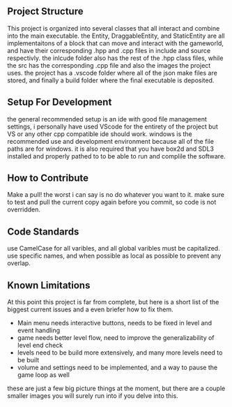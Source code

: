 ##  Project Structure
This project is organized into several classes that all interact and combine into the main executable. the Entity, DraggableEntity, and StaticEntity are all implementaitons of a block that can move and interact with the gameworld, and have their corresponding .hpp and .cpp files in include and source respectivly. the inlcude folder also has the rest of the .hpp class files, while the src has the corresponding .cpp file and also the images the project uses. the project has a .vscode folder where all of the json make files are stored, and finally a build folder where the final executable is deposited.

## Setup For Development
  the general recommended setup is an ide with good file management settings, i personally have used VScode for the entirety of the project but VS or any other cpp compatible ide should work. windows is the recommended use and development environment because all of the file paths are for windows.
  it is also required that you have box2d and SDL3 installed and properly pathed to to be able to run and complile the software.

## How to Contribute
  Make a pull! the worst i can say is no do whatever you want to it. make sure to test and pull the current copy again before you commit, so code is not overridden.

## Code Standards
  use CamelCase for all varibles, and all global varibles must be capitalized. use specific names, and when possible as local as possible to prevent any overlap.

## Known Limitations
  At this point this project is far from complete, but here is a short list of the biggest current issues and a even briefer how to fix them.
  - Main menu needs interactive buttons, needs to be fixed in level and event handling
  - game needs better level flow, need to improve the generalizability of level end check
  - levels need to be build more extensively, and many more levels need to be built
  - volume and settings need to be implemented, and a way to pause the game loop as well

these are just a few big picture things at the moment, but there are a couple smaller images you will surely run into if you delve into this.
